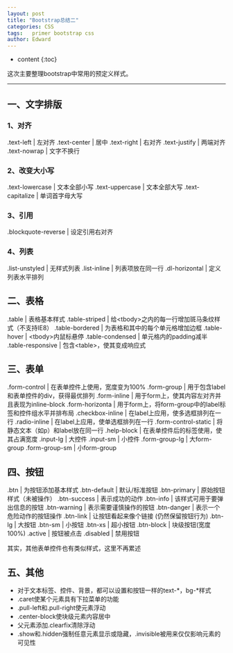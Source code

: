 ```yaml
---
layout: post
title: "Bootstrap总结二"
categories: CSS
tags:   primer bootstrap css
author: Edward
---
```


* content
{:toc}

这次主要整理bootstrap中常用的预定义样式。

--------------------

## 一、文字排版

### 1、对齐

.text-left | 左对齐
.text-center | 居中
.text-right | 右对齐
.text-justify | 两端对齐
.text-nowrap | 文字不换行

### 2、改变大小写

.text-lowercase | 文本全部小写
.text-uppercase | 文本全部大写
.text-capitalize | 单词首字母大写

### 3、引用

.blockquote-reverse	| 设定引用右对齐

### 4、列表

.list-unstyled | 无样式列表
.list-inline | 列表项放在同一行
.dl-horizontal | 定义列表水平排列

## 二、表格

.table | 表格基本样式
.table-striped | 给&lt;tbody&gt;之内的每一行增加斑马条纹样式（不支持IE8）
.table-bordered | 为表格和其中的每个单元格增加边框
.table-hover | &lt;tbody&gt;内鼠标悬停
.table-condensed | 单元格内的padding减半
.table-responsive | 包含&lt;table&gt;，使其变成响应式

## 三、表单

.form-control | 在表单控件上使用，宽度变为100%
.form-group | 用于包含label和表单控件的div，获得最优排列
.form-inline | 用于form上，使其内容左对齐并且表现为inline-block
.form-horizonta | 用于form上，将form-group中的label标签和控件组水平并排布局
.checkbox-inline | 在label上应用，使多选框排列在一行
.radio-inline | 在label上应用，使单选框排列在一行
.form-control-static | 将静态文本（如p）和label放在同一行
.help-block | 在表单控件后的标签使用，使其占满宽度
.input-lg | 大控件
.input-sm | 小控件
.form-group-lg | 大form-group
.form-group-sm | 小form-group

## 四、按钮

.btn | 为按钮添加基本样式
.btn-default | 默认/标准按钮
.btn-primary | 原始按钮样式（未被操作）
.btn-success | 表示成功的动作
.btn-info | 该样式可用于要弹出信息的按钮
.btn-warning | 表示需要谨慎操作的按钮
.btn-danger | 表示一个危险动作的按钮操作
.btn-link | 让按钮看起来像个链接 (仍然保留按钮行为)
.btn-lg | 大按钮
.btn-sm | 小按钮
.btn-xs | 超小按钮
.btn-block | 块级按钮(宽度100%)
.active | 按钮被点击
.disabled | 禁用按钮

其实，其他表单控件也有类似样式，这里不再累述

## 五、其他

- 对于文本标签、控件、背景，都可以设置和按钮一样的text-*，bg-*样式
- .caret使某个元素具有下拉菜单的功能
- .pull-left和.pull-right使元素浮动
- .center-block使块级元素内容居中
- 父元素添加.clearfix清除浮动
- .show和.hidden强制任意元素显示或隐藏，.invisible被用来仅仅影响元素的可见性
